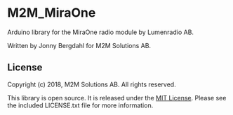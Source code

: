 # M2M_MiraOne

Arduino library for the MiraOne radio module by Lumenradio AB.

Written by Jonny Bergdahl for M2M Solutions AB.

## License

Copyright (c) 2018, M2M Solutions AB. All rights reserved.

This library is open source. It is released under the [MIT License](LICENSE.txt). 
Please see the included LICENSE.txt file for more information.